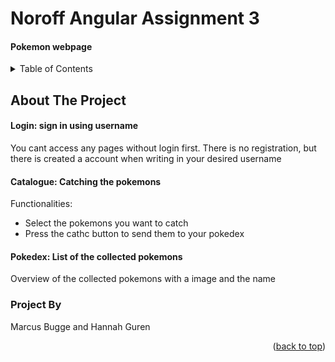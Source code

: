 # Noroff Angular Assignment 3
#### Pokemon webpage


<details>
  <summary>Table of Contents</summary>
  <ol>
    <li>
      <a href="#about-the-project">About The Project</a>
    </li>
    <li>
      <a href="#prerequisites">Prerequisites</a>
    </li>
    <li><a href="#project-by">Project By</a></li>
  </ol>
</details>

## About The Project
#### Login: sign in using username

You cant access any pages without login first. There is no registration, but there is created a account when writing in your desired username


#### Catalogue: Catching the pokemons


Functionalities:
* Select the pokemons you want to catch
* Press the cathc button to send them to your pokedex

#### Pokedex: List of the collected pokemons

Overview of the collected pokemons with a image and the name


### Project By

Marcus Bugge and Hannah Guren

<p align="right">(<a href="#readme-top">back to top</a>)</p>





